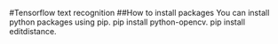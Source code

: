 #Tensorflow text recognition
##How to install packages
You can install python packages using pip.
pip install python-opencv.
pip install editdistance.

